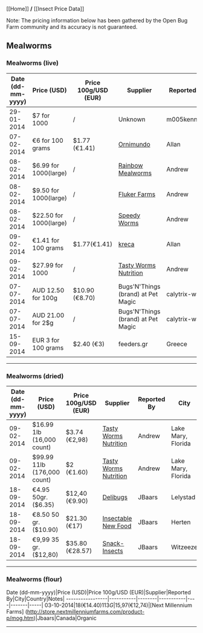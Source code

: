 [[Home]] **/** [[Insect Price Data]]

Note: The pricing information below has been gathered by the Open Bug Farm community and its accuracy is not guaranteed.

## Mealworms 



### Mealworms (live)
Date (dd-mm-yyyy)|Price (USD)|Price 100g/USD (EUR)|Supplier|Reported By|City|Country|Notes|
-----------------|-----------|--------------------|--------|-----------|----|-------|-----|
29-01-2014|$7 for 1000|/|Unknown|m005kennedy|||From forum http://forum.openbugfarm.com/index.php?p=/discussion/50/retail-price-of-insect
07-02-2014|€6 for 100 grams|$1.77 (€1.41)|[Ornimundo](http://www.ornimundo.com/)|Allan|Porto|Portugal
08-02-2014|$6.99 for 1000(large)|/|[Rainbow Mealworms](http://www.rainbowmealworms.com)|Andrew|Compton, California|USA
08-02-2014|$9.50 for 1000(large)|/|[Fluker Farms](http://www.flukerfarms.com)|Andrew|unknown, Louisiana|USA
08-02-2014|$22.50 for 1000(large)|/|[Speedy Worms](http://www.http://shop.speedyworm.com/)|Andrew|Alexandria, Minnesota|USA|free shipping
09-02-2014|€1.41 for 100 grams|$1.77(€1.41)|[kreca](http://www.kreca.eu/)|Allan|Ermelo|The Netherlands|The price does not include shipping
09-02-2014|$27.99 for 1000|/|[Tasty Worms Nutrition](http://tastyworms.com/insects/live-insects/live-feeder-insects-en/)|Andrew|Lake Mary, Florida|USA|includes "free" next day air shipping
07-07-2014|AUD 12.50 for 100g|$10.90 (€8.70)|Bugs'N'Things (brand) at Pet Magic|calytrix-wa|Perth|Australia
07-07-2014|AUD 21.00 for 2$g|/|Bugs'N'Things (brand) at Pet Magic|calytrix-wa|Perth|Australia
15-09-2014|EUR 3 for 100 grams|$2.40 (€3)|feeders.gr| Greece


***

### Mealworms (dried)
Date (dd-mm-yyyy)|Price (USD)|Price 100g/USD (EUR)|Supplier|Reported By|City|Country|Notes|
-----------------|-----------|--------------------|--------|-----------|----|-------|-----|
09-02-2014|$16.99 1lb (16,000 count)|$3.74 (€2,98)|[Tasty Worms Nutrition](http://tastyworms.com/insects/dried-insects/dried-mealworms-en/)|Andrew|Lake Mary, Florida|USA
09-02-2014|$99.99 11lb (176,000 count)|$2 (€1.60)|[Tasty Worms Nutrition](http://tastyworms.com/insects/dried-insects/dried-mealworms-en/)|Andrew|Lake Mary, Florida|USA
18-09-2014|€4.95 50gr. ($6.35)|$12,40 (€9.90)|[Delibugs](http://www.delibugs.nl/Webwinkel-Product-66819971/DeliBugs-Tribolos-eetbare-meelwormen.html)|JBaars|Lelystad|The Netherlands
18-09-2014|€8.50 50 gr. ($10.90)|$21.30 (€17)|[Insectable New Food](http://www.insectable.nl/eetbare-insecten-tenebrios-meelwormen)|JBaars|Herten|The Netherlands
18-09-2014|€9,99 35 gr. ($12,80)|$35.80 (€28.57)|[Snack-Insects](http://wuestengarnele.de/shop/article_0005-T/ESSBARE-INSEKTEN%3A-MEHLW%C3%9CRMER---Inhalt-35-Gramm.html?sessid=aNSULjSfRpAOOZ7swqmv0Al79wlruu8bhAvqpc2JTzPOi5yXJ6yziDfe5oRb1TW8&shop_param=cid%3D2%26aid%3D0005-T%26)|JBaars|Witzeeze|Germany


***



### Mealworms (flour)
Date (dd-mm-yyyy)|Price (USD)|Price 100g/USD (EUR)|Supplier|Reported By|City|Country|Notes|
-----------------|-----------|--------|-----------|----|-------|-----|
03-10-2014|$18 (€14.40) 113G|$15,97(€12,74)|[Next Millennium Farms] (http://store.nextmillenniumfarms.com/product-p/mog.htm)|Jbaars|Canada|Organic

***